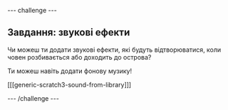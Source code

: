 \--- challenge \---

## Завдання: звукові ефекти

Чи можеш ти додати звукові ефекти, які будуть відтворюватися, коли човен розбивається або доходить до острова?

Ти можеш навіть додати фонову музику!

[[[generic-scratch3-sound-from-library]]]

\--- /challenge \---